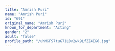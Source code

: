 ```yaml
---
title: "Amrish Puri"
name: "Amrish Puri"
id: "691"
original_name: "Amrish Puri"
known_for_department: "Acting"
gender: "2"
adult: "false"
profile_path: "/uhMGFS7tuG71LDv2wk9LfZZ4EG6.jpg"
---
```

